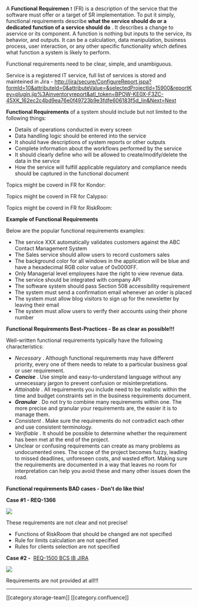 A  **Functional Requiremen** t (FR) is a description of the service that the software must offer or a target of SR implementation. To put it simply, functional requirements describe  **what the service should do or a dedicated function of a service should do** . It describes a change to aservice or its component. A function is nothing but inputs to the service, its behavior, and outputs. It can be a calculation, data manipulation, business process, user interaction, or any other specific functionality which defines what function a system is likely to perform.

Functional requirements need to be clear, simple, and unambiguous. 

Service is a registered IT service, full list of services is stored and mainteined in Jira - [http://jira/secure/ConfigureReport.jspa?formId=10&attributeId=0&attributeValue=&selectedProjectId=15900&reportKey=plugin.jip%3Ainventoryreport&atl_token=BPOW-KE0X-F3ZC-45XK_162ec2c4bd9ea76e0f49723b9e3fdfe606183f5d_lin&Next=Next](http://jira/secure/ConfigureReport.jspa?formId=10&attributeId=0&attributeValue=&selectedProjectId=15900&reportKey=plugin.jip%3Ainventoryreport&atl_token=BPOW-KE0X-F3ZC-45XK_162ec2c4bd9ea76e0f49723b9e3fdfe606183f5d_lin&Next=Next)

 **Functional Requirements**  of a system should include but not limited to the following things:


* Details of operations conducted in every screen
* Data handling logic should be entered into the service
* It should have descriptions of system reports or other outputs
* Complete information about the workflows performed by the service
* It should clearly define who will be allowed to create/modify/delete the data in the service
* How the service will fulfill applicable regulatory and compliance needs should be captured in the functional document

Topics might be coverd in FR for Kondor:

Topics might be coverd in FR for Calypso:

Topics might be coverd in FR for RiskRoom:



 **Example of Functional Requirements** 

Below are the popular functional requirements examples:


* The service XXX automatically validates customers against the ABC Contact Management System
* The Sales service should allow users to record customers sales
* The background color for all windows in the application will be blue and have a hexadecimal RGB color value of 0x0000FF.
* Only Managerial level employees have the right to view revenue data.
* The service should be integrated with company API
* The software system should pass Section 508 accessibility requirement
* The system must send a confirmation email whenever an order is placed
* The system must allow blog visitors to sign up for the newsletter by leaving their email
* The system must allow users to verify their accounts using their phone number



 **Functional Requirements Best-Practices - Be as clear as possible!!!** 

Well-written functional requirements typically have the following characteristics:


*  _Necessary_ . Although functional requirements may have different priority, every one of them needs to relate to a particular business goal or user requirement.
*  **_Concise_** . Use simple and easy-to-understand language without any unnecessary jargon to prevent confusion or misinterpretations.
*  _Attainable_ . All requirements you include need to be realistic within the time and budget constraints set in the business requirements document.
*  **_Granular_** . Do not try to combine many requirements within one. The more precise and granular your requirements are, the easier it is to manage them.
*  _Consistent_ . Make sure the requirements do not contradict each other and use consistent terminology.
*  _Verifiable_ . It should be possible to determine whether the requirement has been met at the end of the project.
* Unclear or confusing requirements can create as many problems as undocumented ones. The scope of the project becomes fuzzy, leading to missed deadlines, unforeseen costs, and wasted effort. Making sure the requirements are documented in a way that leaves no room for interpretation can help you avoid these and many other issues down the road.



 **Functional requirements BAD cases - Don't do like this!** 

 **Case #1 - REQ-1366** 

![](images/storage/image2021-12-17_17-2-37.png)

These requirements are not clear and not precise! 


* Functions of RiskRoom that should be changed are not specified
* Rule for limits calculation are not specified
* Rules for clients selection are not specified

 **Case #2 -**  [REQ-1500 BCS IB JIRA](https:///browse/REQ-1500)

![](images/storage/image2021-12-24_15-29-4.png)

Requirements are not provided at all!!!









*****

[[category.storage-team]] 
[[category.confluence]] 
